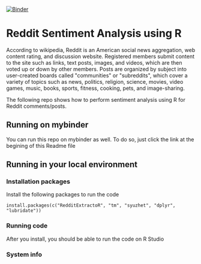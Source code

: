 [![Binder](https://mybinder.org/badge_logo.svg)](https://mybinder.org/v2/gh/nagdevAmruthnath/reddit-sentiment-analysis/master)

# Reddit Sentiment Analysis using R

According to wikipedia, Reddit is an American social news aggregation, web content rating, and discussion website. Registered members submit content to the site such as links, text posts, images, and videos, which are then voted up or down by other members. Posts are organized by subject into user-created boards called "communities" or "subreddits", which cover a variety of topics such as news, politics, religion, science, movies, video games, music, books, sports, fitness, cooking, pets, and image-sharing.    

The following repo shows how to perform sentiment analysis using R for Reddit comments/posts.    

## Running on mybinder
You can run this repo on mybinder as well. To do so, just click the link at the begining of this Readme file

## Running in your local environment
### Installation packages
Install the following packages to run the code
```
install.packages(c("RedditExtractoR", "tm", "syuzhet", "dplyr", "lubridate"))
```

### Running code
After you install, you should be able to run the code on R Studio

### System info
